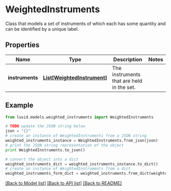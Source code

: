 # WeightedInstruments

Class that models a set of instruments of which each has some quantity and can be identified by a unique label.

## Properties
Name | Type | Description | Notes
------------ | ------------- | ------------- | -------------
**instruments** | [**List[WeightedInstrument]**](WeightedInstrument.md) | The instruments that are held in the set. | 

## Example

```python
from lusid.models.weighted_instruments import WeightedInstruments

# TODO update the JSON string below
json = "{}"
# create an instance of WeightedInstruments from a JSON string
weighted_instruments_instance = WeightedInstruments.from_json(json)
# print the JSON string representation of the object
print WeightedInstruments.to_json()

# convert the object into a dict
weighted_instruments_dict = weighted_instruments_instance.to_dict()
# create an instance of WeightedInstruments from a dict
weighted_instruments_form_dict = weighted_instruments.from_dict(weighted_instruments_dict)
```
[[Back to Model list]](../README.md#documentation-for-models) [[Back to API list]](../README.md#documentation-for-api-endpoints) [[Back to README]](../README.md)


